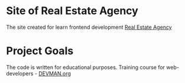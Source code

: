 # Site of Real Estate Agency

The site created for learn frontend development [Real Estate Agency](https://rabbit72.github.io/21_valid_markup)

# Project Goals

The code is written for educational purposes. Training course for web-developers - [DEVMAN.org](https://devman.org)
